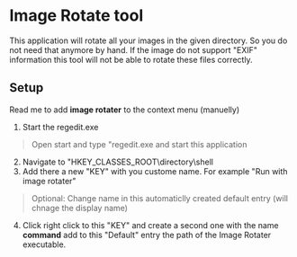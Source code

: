 # Image Rotate tool

This application will rotate all your images in the given directory. So you do not need that anymore by hand. 
If the image do not support "EXIF" information this tool will not be able to rotate these files correctly. 

## Setup
Read me to add **image rotater** to the context menu (manuelly)

1. Start the regedit.exe
> Open start and type "regedit.exe and start this application 
2. Navigate to "HKEY_CLASSES_ROOT\directory\shell
3. Add there a new "KEY" with you custome name. For example "Run with image rotater" 
> Optional: Change name in this automaticlly created default entry (will chnage the display name)
4. Click right click to this "KEY" and create a second one with the name **command** add to this "Default" entry the path of the Image Rotater executable.  

